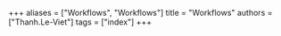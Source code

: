 +++
aliases = ["Workflows", "Workflows"]
title = "Workflows"
authors = ["Thanh.Le-Viet"]
tags = ["index"]
+++
